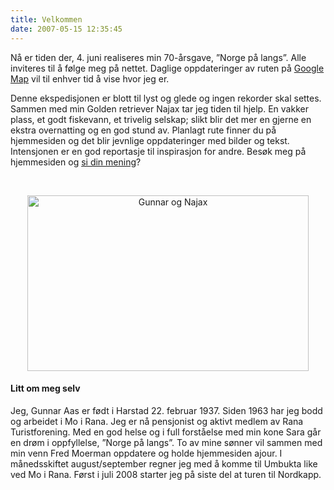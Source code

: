 ```yaml
---
title: Velkommen
date: 2007-05-15 12:35:45
---
```


Nå er tiden der, 4. juni realiseres min 70-årsgave, ”Norge på langs”. Alle inviteres til å følge meg på nettet. Daglige oppdateringer av ruten på <a href="/kart">Google Map</a> vil til enhver tid å vise hvor jeg er.

Denne ekspedisjonen er blott til lyst og glede og ingen rekorder skal settes. Sammen med min Golden retriever Najax tar jeg tiden til hjelp. En vakker plass, et godt fiskevann, et trivelig selskap; slikt blir det mer en gjerne en ekstra overnatting og en god stund av. Planlagt rute finner du på hjemmesiden og det blir jevnlige oppdateringer med bilder og tekst. Intensjonen er en god reportasje til inspirasjon for andre. Besøk meg på hjemmesiden og <a href="/gjestebok/">si din mening</a>?
<p style="text-align: center" align="right">&nbsp;</p>
<p style="text-align: center"><img src="http://farm1.static.flickr.com/201/507939398_1e04a3d22b.jpg" title="Gunnar og Najax" alt="Gunnar og Najax" height="281" width="450" /></p>

<h4>Litt om meg selv</h4>
Jeg, Gunnar Aas er født i Harstad 22. februar 1937. Siden 1963 har jeg bodd og arbeidet i Mo i Rana. Jeg er nå pensjonist og aktivt medlem av Rana Turistforening. Med en god helse og i full forståelse med min kone Sara går en drøm i oppfyllelse, ”Norge på langs”. To av mine sønner vil sammen med min venn Fred Moerman oppdatere og holde hjemmesiden ajour. I månedsskiftet august/september regner jeg med å komme til Umbukta like ved Mo i Rana. Først i juli 2008 starter jeg på siste del at turen til Nordkapp.
